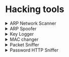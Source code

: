 # Hacking tools
<details>
<summary>ARP Network Scanner</summary>
This program is used to detect the MAC address of all the network to which we are connected.
</details>
<details>
<summary>ARP Spoofer</summary>
This program uses the vulnerability of ARP to create a MIDM connection.
</details>
<details>
<summary>Key Logger</summary>
This program works in background detecting the keys presses by the user.
</details>
<details>
<summary>MAC changer</summary>
This program changes the MAC address of a network interface on the machine.
</details>
<details>
<summary>Packet Sniffer</summary>
This program analyzes and does decapsulation of received packets by the machine.
</details>
<details>
<summary>Password HTTP Sniffer</summary>
This program evaluates if there can be a possible login access in POST request in HTTP web page.
</details>
